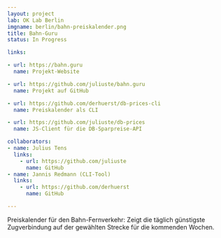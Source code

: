 ```yaml
---
layout: project
lab: OK Lab Berlin
imgname: berlin/bahn-preiskalender.png
title: Bahn-Guru
status: In Progress

links:

- url: https://bahn.guru
  name: Projekt-Website

- url: https://github.com/juliuste/bahn.guru
  name: Projekt auf GitHub

- url: https://github.com/derhuerst/db-prices-cli
  name: Preiskalender als CLI

- url: https://github.com/juliuste/db-prices
  name: JS-Client für die DB-Sparpreise-API

collaborators:
- name: Julius Tens
  links:
    - url: https://github.com/juliuste
      name: GitHub
- name: Jannis Redmann (CLI-Tool)
  links:
    - url: https://github.com/derhuerst
      name: GitHub

---
```


Preiskalender für den Bahn-Fernverkehr: Zeigt die täglich günstigste Zugverbindung auf der gewählten Strecke für die kommenden Wochen.